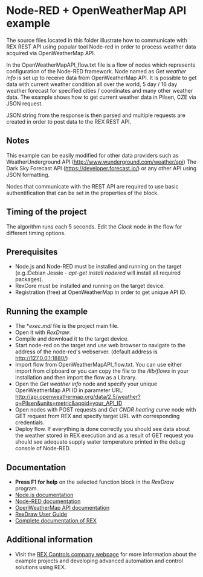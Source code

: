 Node-RED + OpenWeatherMap API example
=====================================

The source files located in this folder illustrate how to communicate with REX REST API using popular tool Node-red
in order to process weather data acquired via OpenWeatherMap API.

In the OpenWeatherMapAPI_flow.txt file is a flow of nodes which represents configuration of the Node-RED framework.
Node named as *Get weather info* is set up to receive data from OpenWeatherMap API. It is possible to get
data with current weather condition all over the world, 5 day / 16 day weather forecast
for specified cities / coordinates and many other weather data. The example shows how to
get current weather data in Pilsen, CZE via JSON request.

JSON string from the response is then parsed and multiple requests are created in order to post data to the REX REST API.

## Notes ##
This example can be easily modified for other data providers such as WeatherUnderground API (http://www.wunderground.com/weather/api)
The Dark Sky Forecast API (https://developer.forecast.io/) or any other API using JSON formatting.

Nodes that communicate with the REST API are required to use basic authentification that can be set in the properties of the block.

## Timing of the project ##
The algorithm runs each 5 seconds. Edit the *Clock* node in the flow for different timing options.

## Prerequisites ##
- Node.js and Node-RED must be installed and running on the target (e.g.:Debian Jessie - *apt-get install nodered* will install all
  required packages).
- RexCore must be installed and running on the target device.
- Registration (free) at OpenWeatherMap in order to get unique API ID.

## Running the example ##
- The **exec.mdl* file is the project main file.
- Open it with *RexDraw*.
- Compile and download it to the target device.
- Start node-red on the target and use web browser to navigate to the address of the node-red's webserver. (default address is
  http://127.0.0.1:1880/)
- Import flow from OpenWeatherMapAPI_flow.txt. You can use either import from clipboard or you can copy the file to the */lib/flows*
  in your installation and then import the flow as a Library.
- Open the *Get weather info* node and specify your unique OpenWeatherMap API ID in parameter URL:
http://api.openweathermap.org/data/2.5/weather?q=Pilsen&units=metric&appid=your_API_ID
- Open nodes with POST requests and *Get CNDR heating curve* node with GET request from REX and specify target URL
  with corresponding credentials.
- Deploy flow. If everything is done correctly you should see data about the weather stored in REX execution and as a result of GET
  request you should see adequate supply water temperature printed in the debug console of Node-RED.

## Documentation ##
- **Press F1 for help** on the selected function block in the *RexDraw* program.
- [Node.js documentation](https://nodejs.org/en/docs/)
- [Node-RED documentation](http://nodered.org/docs/)
- [OpenWeatherMap API documentation](http://openweathermap.org/api)
- [RexDraw User Guide](https://www.rexcontrols.com/media/2.50.5/doc/ENGLISH/MANUALS/RexDraw/RexDraw_ENG.html)
- [Complete documentation of REX](http://www.rexcontrols.com/documentation-and-support)

## Additional information ##
- Visit the [REX Controls company webpage](http://www.rexcontrols.com) 
for more information about the example projects and developing advanced 
automation and control solutions using REX.